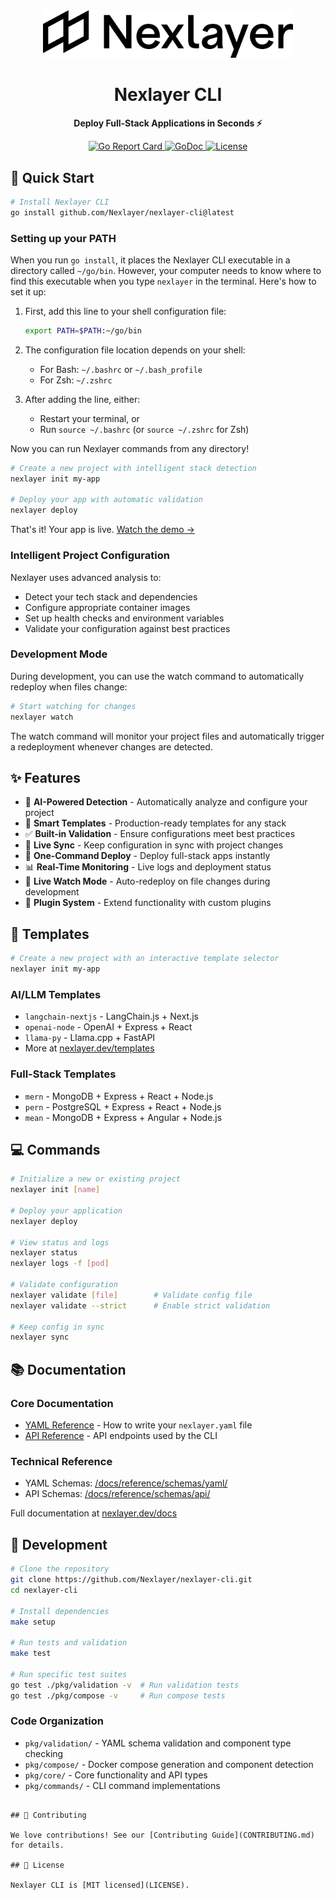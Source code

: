<div align="center">
  <img src="pkg/ui/assets/logo.svg" alt="Nexlayer Logo" width="400"/>
  <h1>Nexlayer CLI</h1>
  <p><strong>Deploy Full-Stack Applications in Seconds ⚡️</strong></p>
  <p>
    <a href="https://goreportcard.com/report/github.com/Nexlayer/nexlayer-cli">
      <img src="https://goreportcard.com/badge/github.com/Nexlayer/nexlayer-cli" alt="Go Report Card">
    </a>
    <a href="https://godoc.org/github.com/Nexlayer/nexlayer-cli?status.svg">
      <img src="https://godoc.org/github.com/Nexlayer/nexlayer-cli?status.svg" alt="GoDoc">
    </a>
    <a href="LICENSE">
      <img src="https://img.shields.io/badge/License-MIT-blue.svg" alt="License">
    </a>
  </p>
</div>

## 🚀 Quick Start

```bash
# Install Nexlayer CLI
go install github.com/Nexlayer/nexlayer-cli@latest
```

### Setting up your PATH

When you run `go install`, it places the Nexlayer CLI executable in a directory called `~/go/bin`. However, your computer needs to know where to find this executable when you type `nexlayer` in the terminal. Here's how to set it up:

1. First, add this line to your shell configuration file:
   ```bash
   export PATH=$PATH:~/go/bin
   ```

2. The configuration file location depends on your shell:
   - For Bash: `~/.bashrc` or `~/.bash_profile`
   - For Zsh: `~/.zshrc`

3. After adding the line, either:
   - Restart your terminal, or
   - Run `source ~/.bashrc` (or `source ~/.zshrc` for Zsh)

Now you can run Nexlayer commands from any directory!

```bash
# Create a new project with intelligent stack detection
nexlayer init my-app

# Deploy your app with automatic validation
nexlayer deploy
```

That's it! Your app is live. [Watch the demo →](https://nexlayer.dev/demo)

### Intelligent Project Configuration

Nexlayer uses advanced analysis to:
- Detect your tech stack and dependencies
- Configure appropriate container images
- Set up health checks and environment variables
- Validate your configuration against best practices

### Development Mode

During development, you can use the watch command to automatically redeploy when files change:

```bash
# Start watching for changes
nexlayer watch
```

The watch command will monitor your project files and automatically trigger a redeployment whenever changes are detected.

## ✨ Features

- 🤖 **AI-Powered Detection** - Automatically analyze and configure your project
- 🎯 **Smart Templates** - Production-ready templates for any stack
- ✅ **Built-in Validation** - Ensure configurations meet best practices
- 🔄 **Live Sync** - Keep configuration in sync with project changes
- 🚀 **One-Command Deploy** - Deploy full-stack apps instantly
- 📊 **Real-Time Monitoring** - Live logs and deployment status
- 👀 **Live Watch Mode** - Auto-redeploy on file changes during development
- 🔌 **Plugin System** - Extend functionality with custom plugins

## 📝 Templates

```bash
# Create a new project with an interactive template selector
nexlayer init my-app
```

### AI/LLM Templates
- `langchain-nextjs` - LangChain.js + Next.js
- `openai-node` - OpenAI + Express + React
- `llama-py` - Llama.cpp + FastAPI
- More at [nexlayer.dev/templates](https://nexlayer.dev/templates)

### Full-Stack Templates
- `mern` - MongoDB + Express + React + Node.js
- `pern` - PostgreSQL + Express + React + Node.js
- `mean` - MongoDB + Express + Angular + Node.js

## 💻 Commands

```bash
# Initialize a new or existing project
nexlayer init [name]

# Deploy your application
nexlayer deploy

# View status and logs
nexlayer status
nexlayer logs -f [pod]

# Validate configuration
nexlayer validate [file]        # Validate config file
nexlayer validate --strict      # Enable strict validation

# Keep config in sync
nexlayer sync
```

## 📚 Documentation

### Core Documentation
- [YAML Reference](docs/reference/schemas/yaml/README.md) - How to write your `nexlayer.yaml` file
- [API Reference](docs/reference/api/README.md) - API endpoints used by the CLI

### Technical Reference
- YAML Schemas: [/docs/reference/schemas/yaml/](docs/reference/schemas/yaml/)
- API Schemas: [/docs/reference/schemas/api/](docs/reference/schemas/api/)

Full documentation at [nexlayer.dev/docs](https://nexlayer.dev/docs)
## 👷 Development

```bash
# Clone the repository
git clone https://github.com/Nexlayer/nexlayer-cli.git
cd nexlayer-cli

# Install dependencies
make setup

# Run tests and validation
make test

# Run specific test suites
go test ./pkg/validation -v  # Run validation tests
go test ./pkg/compose -v     # Run compose tests
```

### Code Organization

- `pkg/validation/` - YAML schema validation and component type checking
- `pkg/compose/` - Docker compose generation and component detection
- `pkg/core/` - Core functionality and API types
- `pkg/commands/` - CLI command implementations
```

## 💪 Contributing

We love contributions! See our [Contributing Guide](CONTRIBUTING.md) for details.

## 📜 License

Nexlayer CLI is [MIT licensed](LICENSE).
